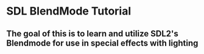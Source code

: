 # SDL BlendMode Tutorial

## The goal of this is to learn and utilize SDL2's Blendmode for use in special effects with lighting
